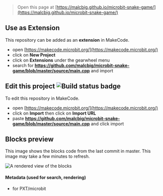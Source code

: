 
> Open this page at [https://malcbig.github.io/microbit-snake-game/](https://malcbig.github.io/microbit-snake-game/)

## Use as Extension

This repository can be added as an **extension** in MakeCode.

* open [https://makecode.microbit.org/](https://makecode.microbit.org/)
* click on **New Project**
* click on **Extensions** under the gearwheel menu
* search for **https://github.com/malcbig/microbit-snake-game/blob/master/source/main.cpp** and import

## Edit this project ![Build status badge](https://github.com/malcbig/microbit-snake-game/blob/master/source/main.cpp/workflows/MakeCode/badge.svg)

To edit this repository in MakeCode.

* open [https://makecode.microbit.org/](https://makecode.microbit.org/)
* click on **Import** then click on **Import URL**
* paste **https://github.com/malcbig/microbit-snake-game/blob/master/source/main.cpp** and click import

## Blocks preview

This image shows the blocks code from the last commit in master.
This image may take a few minutes to refresh.

![A rendered view of the blocks](https://github.com/malcbig/microbit-snake-game/blob/master/source/main.cpp/raw/master/.github/makecode/blocks.png)

#### Metadata (used for search, rendering)

* for PXT/microbit
<script src="https://makecode.com/gh-pages-embed.js"></script><script>makeCodeRender("{{ site.makecode.home_url }}", "{{ site.github.owner_name }}/{{ site.github.repository_name }}");</script>
